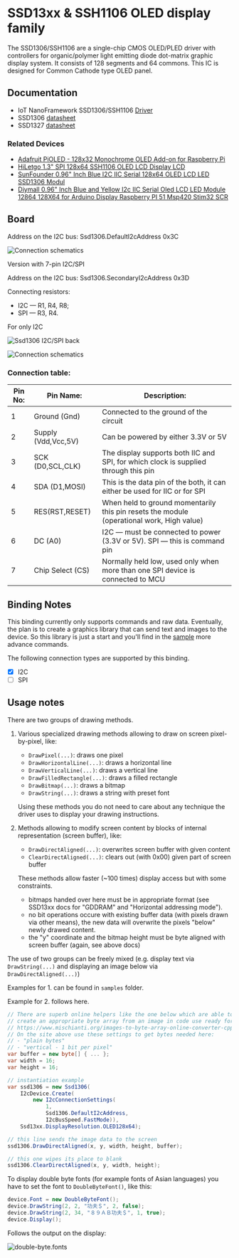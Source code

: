 # SSD13xx & SSH1106 OLED display family

The SSD1306/SSH1106 are a single-chip CMOS OLED/PLED driver with controllers for organic/polymer light emitting diode dot-matrix graphic display system. It consists of 128 segments and 64 commons. This IC is designed for Common Cathode type OLED panel.

## Documentation

- IoT NanoFramework SSD1306/SSH1106 [Driver](https://github.com/nanoframework/nanoFramework.IoT.Device)
- SSD1306 [datasheet](https://cdn-shop.adafruit.com/datasheets/SSD1306.pdf)
- SSD1327 [datasheet](https://github.com/SeeedDocument/Grove_OLED_1.12/raw/master/resources/SSD1327_datasheet.pdf)

### Related Devices

- [Adafruit PiOLED - 128x32 Monochrome OLED Add-on for Raspberry Pi](https://www.adafruit.com/product/3527)
- [HiLetgo 1.3" SPI 128x64 SSH1106 OLED LCD Display LCD](https://www.amazon.com/HiLetgo-128x64-SSH1106-Display-Arduino/dp/B01N1LZT8L/ref=sr_1_2?crid=C88G1YX0AN3Q&dchild=1&keywords=ssh1106&qid=1634064423&sr=8-2)
- [SunFounder 0.96" Inch Blue I2C IIC Serial 128x64 OLED LCD LED SSD1306 Modul](https://www.amazon.com/SunFounder-SSD1306-Arduino-Raspberry-Display/dp/B014KUB1SA)
- [Diymall 0.96" Inch Blue and Yellow I2c IIC Serial Oled LCD LED Module 12864 128X64 for Arduino Display Raspberry PI 51 Msp420 Stim32 SCR](https://www.amazon.com/Diymall-Yellow-Arduino-Display-Raspberry/dp/B00O2LLT30)

## Board

Address on the I2C bus: Ssd1306.DefaultI2cAddress 0x3C

![Connection schematics](./Ssd1306_I2c_PiOled.png)

Version with 7-pin I2C/SPI

Address on the I2C bus: Ssd1306.SecondaryI2cAddress 0x3D

Connecting resistors:
- I2C — R1, R4, R8;
- SPI — R3, R4.

For only I2C

![Ssd1306 I2C/SPI back](https://raw.githubusercontent.com/nanoframework/nanoFramework.IoT.Device/develop/devices/Ssd13xx/Ssd1306_I2C_SPI_back.jpg)

![Connection schematics](https://raw.githubusercontent.com/nanoframework/nanoFramework.IoT.Device/develop/devices/Ssd13xx/Ssd1306_OLED_128x64_I2C_SPI.png)

### Connection table:

| Pin No: | Pin Name: | Description: |
| ------------ | ------------ | ------------ |
| 1 | Ground (Gnd) | Connected to the ground of the circuit |
| 2 | Supply (Vdd,Vcc,5V) | Can be powered by either 3.3V or 5V |
| 3 | SCK (D0,SCL,CLK) | The display supports both IIC and SPI, for which clock is supplied through this pin |
| 4 | SDA (D1,MOSI) | This is the data pin of the both, it can either be used for IIC or for SPI |
| 5 | RES(RST,RESET) | When held to ground momentarily this pin resets the module (operational work, High value) |
| 6 | DC (A0) | I2C — must be connected to power (3.3V or 5V). SPI — this is command pin |
| 7 | Chip Select (CS) | Normally held low, used only when more than one SPI device is connected to MCU |

## Binding Notes

This binding currently only supports commands and raw data.  Eventually, the plan is to create a graphics library that can send text and images to the device. So this library is just a start and you'll find in the [sample](./samples) more advance commands.

The following connection types are supported by this binding.

- [X] I2C
- [ ] SPI

## Usage notes

There are two groups of drawing methods.

1. Various specialized drawing methods allowing to draw on screen pixel-by-pixel, like:
    - ````DrawPixel(...)````: draws one pixel
    - ````DrawHorizontalLine(...)````: draws a horizontal line
    - ````DrawVerticalLine(...)````: draws a vertical line
    - ````DrawFilledRectangle(...)````: draws a filled rectangle
    - ````DrawBitmap(...)````: draws a bitmap
    - ````DrawString(...)````: draws a string with preset font
    
    Using these methods you do not need to care about any technique the driver uses to display 
    your drawing instructions.
   
2. Methods allowing to modify screen content by blocks of internal representation (screen buffer), like:
    - ````DrawDirectAligned(...)````: overwrites screen buffer with given content
    - ````ClearDirectAligned(...)````: clears out (with 0x00) given part of screen buffer
    
    These methods allow faster (~100 times) display access but with some constraints. 
    - bitmaps handed over here must be in appropriate format (see SSD13xx docs for "GDDRAM" and "Horizontal addressing mode").
    - no bit operations occure with existing buffer data (with pixels drawn via other means), the new data will overwrite the pixels "below" newly drawed content.
    - the "y" coordinate and the bitmap height must be byte aligned with screen buffer (again, see above docs)

The use of two groups can be freely mixed (e.g. display text via ````DrawString(...)```` and displaying an image below via ````DrawDirectAligned(...)````)

Examples for 1. can be found in ````samples```` folder.

Example for 2. follows here.

````csharp
// There are superb online helpers like the one below which are able to
// create an appropriate byte array from an image in code use ready format.
// https://www.mischianti.org/images-to-byte-array-online-converter-cpp-arduino/
// On the site above use these settings to get bytes needed here:
// - "plain bytes"
// - "vertical - 1 bit per pixel"
var buffer = new byte[] { ... }; 
var width = 16;
var height = 16;

// instantiation example
var ssd1306 = new Ssd1306(
    I2cDevice.Create(
        new I2cConnectionSettings(
            1, 
            Ssd1306.DefaultI2cAddress, 
            I2cBusSpeed.FastMode)), 
    Ssd13xx.DisplayResolution.OLED128x64);

// this line sends the image data to the screen
ssd1306.DrawDirectAligned(x, y, width, height, buffer);

// this one wipes its place to blank
ssd1306.ClearDirectAligned(x, y, width, height);

````

To display double byte fonts (for example fonts of Asian languages) you have to set the font to `DoubleByteFont()`, like this:

```csharp
device.Font = new DoubleByteFont();
device.DrawString(2, 2, "功夫＄", 2, false);
device.DrawString(2, 34, "８９ＡＢ功夫＄", 1, true);
device.Display();
```

Follows the output on the display:

![double-byte.fonts](./display-with-double-byte-chars.jpg)
